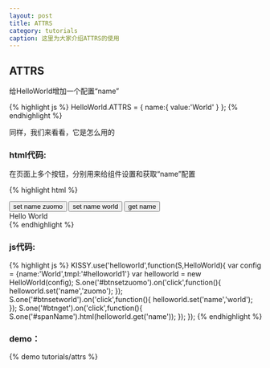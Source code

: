 ```yaml
---
layout: post
title: ATTRS
category: tutorials
caption: 这里为大家介绍ATTRS的使用
---
```



## ATTRS

给HelloWorld增加一个配置“name”

{% highlight js %}
HelloWorld.ATTRS = {
    name:{
        value:'World'
    }
};
{% endhighlight %}


同样，我们来看看，它是怎么用的

### html代码:

在页面上多个按钮，分别用来给组件设置和获取“name”配置

{% highlight html %}
<div id="container1">
    <button id="btnsetzuomo" class="btn btn-taobao btn-size30">
        set name zuomo
    </button>
    <button id="btnsetworld" class="btn btn-shopping-cart btn-size30">
        set name world
    </button>
    <button id="btnget" class="btn btn-taobao btn-size30">
        get name
    </button>
    <div id="helloworld1">
        <span>Hello <span id="spanName">World</span></span>
    </div>
</div>
{% endhighlight %}

### js代码:

{% highlight js %}
KISSY.use('helloworld',function(S,HelloWorld){
    var config = {name:'World',tmpl:'#helloworld1'}
    var helloworld = new HelloWorld(config);
    S.one('#btnsetzuomo').on('click',function(){
        helloworld.set('name','zuomo');
    });
    S.one('#btnsetworld').on('click',function(){
        helloworld.set('name','world');
    });
    S.one('#btnget').on('click',function(){
        S.one('#spanName').html(helloworld.get('name'));
    });
});
{% endhighlight %}

### demo：

{% demo tutorials/attrs %}



